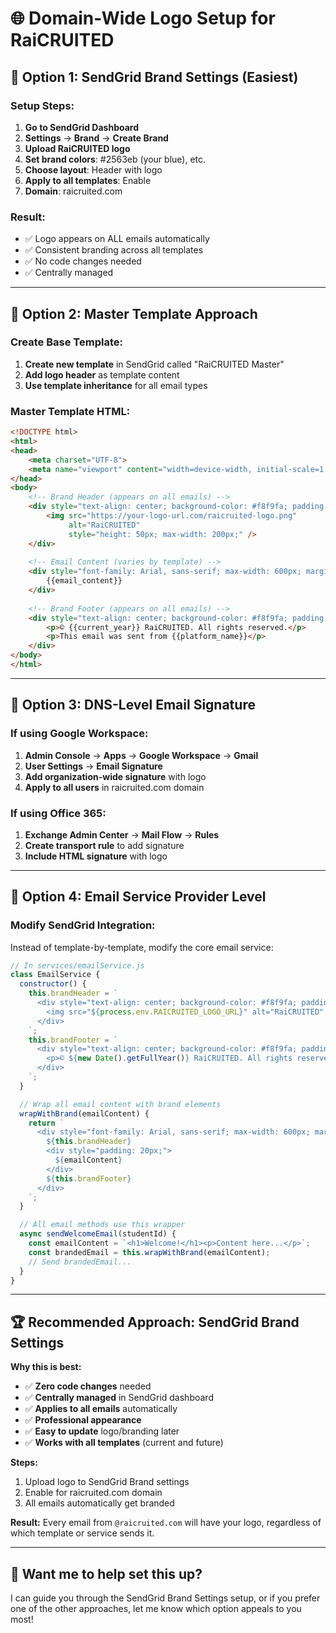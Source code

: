 # 🌐 Domain-Wide Logo Setup for RaiCRUITED

## 🎯 **Option 1: SendGrid Brand Settings (Easiest)**

### **Setup Steps:**
1. **Go to SendGrid Dashboard**
2. **Settings** → **Brand** → **Create Brand**
3. **Upload RaiCRUITED logo**
4. **Set brand colors**: #2563eb (your blue), etc.
5. **Choose layout**: Header with logo
6. **Apply to all templates**: Enable
7. **Domain**: raicruited.com

### **Result:**
- ✅ Logo appears on ALL emails automatically
- ✅ Consistent branding across all templates
- ✅ No code changes needed
- ✅ Centrally managed

---

## 🎯 **Option 2: Master Template Approach**

### **Create Base Template:**
1. **Create new template** in SendGrid called "RaiCRUITED Master"
2. **Add logo header** as template content
3. **Use template inheritance** for all email types

### **Master Template HTML:**
```html
<!DOCTYPE html>
<html>
<head>
    <meta charset="UTF-8">
    <meta name="viewport" content="width=device-width, initial-scale=1.0">
</head>
<body>
    <!-- Brand Header (appears on all emails) -->
    <div style="text-align: center; background-color: #f8f9fa; padding: 20px 0; border-bottom: 3px solid #2563eb;">
        <img src="https://your-logo-url.com/raicruited-logo.png" 
             alt="RaiCRUITED" 
             style="height: 50px; max-width: 200px;" />
    </div>
    
    <!-- Email Content (varies by template) -->
    <div style="font-family: Arial, sans-serif; max-width: 600px; margin: 0 auto; padding: 20px;">
        {{email_content}}
    </div>
    
    <!-- Brand Footer (appears on all emails) -->
    <div style="text-align: center; background-color: #f8f9fa; padding: 15px; border-top: 1px solid #e9ecef; color: #6b7280; font-size: 12px;">
        <p>© {{current_year}} RaiCRUITED. All rights reserved.</p>
        <p>This email was sent from {{platform_name}}</p>
    </div>
</body>
</html>
```

---

## 🎯 **Option 3: DNS-Level Email Signature**

### **If using Google Workspace:**
1. **Admin Console** → **Apps** → **Google Workspace** → **Gmail**
2. **User Settings** → **Email Signature**
3. **Add organization-wide signature** with logo
4. **Apply to all users** in raicruited.com domain

### **If using Office 365:**
1. **Exchange Admin Center** → **Mail Flow** → **Rules**
2. **Create transport rule** to add signature
3. **Include HTML signature** with logo

---

## 🎯 **Option 4: Email Service Provider Level**

### **Modify SendGrid Integration:**
Instead of template-by-template, modify the core email service:

```javascript
// In services/emailService.js
class EmailService {
  constructor() {
    this.brandHeader = `
      <div style="text-align: center; background-color: #f8f9fa; padding: 20px 0; border-bottom: 3px solid #2563eb;">
        <img src="${process.env.RAICRUITED_LOGO_URL}" alt="RaiCRUITED" style="height: 50px; max-width: 200px;" />
      </div>
    `;
    this.brandFooter = `
      <div style="text-align: center; background-color: #f8f9fa; padding: 15px; color: #6b7280; font-size: 12px;">
        <p>© ${new Date().getFullYear()} RaiCRUITED. All rights reserved.</p>
      </div>
    `;
  }

  // Wrap all email content with brand elements
  wrapWithBrand(emailContent) {
    return `
      <div style="font-family: Arial, sans-serif; max-width: 600px; margin: 0 auto;">
        ${this.brandHeader}
        <div style="padding: 20px;">
          ${emailContent}
        </div>
        ${this.brandFooter}
      </div>
    `;
  }

  // All email methods use this wrapper
  async sendWelcomeEmail(studentId) {
    const emailContent = `<h1>Welcome!</h1><p>Content here...</p>`;
    const brandedEmail = this.wrapWithBrand(emailContent);
    // Send brandedEmail...
  }
}
```

---

## 🏆 **Recommended Approach: SendGrid Brand Settings**

**Why this is best:**
- ✅ **Zero code changes** needed
- ✅ **Centrally managed** in SendGrid dashboard
- ✅ **Applies to all emails** automatically
- ✅ **Professional appearance**
- ✅ **Easy to update** logo/branding later
- ✅ **Works with all templates** (current and future)

**Steps:**
1. Upload logo to SendGrid Brand settings
2. Enable for raicruited.com domain
3. All emails automatically get branded

**Result:** Every email from `@raicruited.com` will have your logo, regardless of which template or service sends it.

---

## 🔧 **Want me to help set this up?**

I can guide you through the SendGrid Brand Settings setup, or if you prefer one of the other approaches, let me know which option appeals to you most!